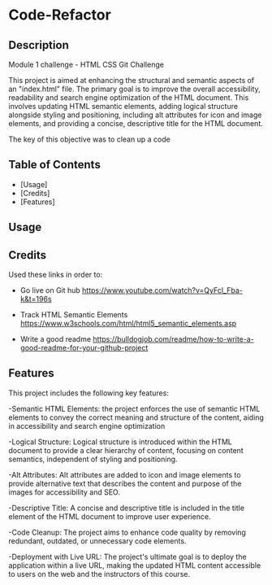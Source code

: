 # Code-Refactor

## Description
Module 1 challenge - HTML CSS Git Challenge

This project is aimed at enhancing the structural and semantic aspects of an "index.html" file. The primary goal is to improve the overall accessibility, readability and search engine optimization of the HTML document. This involves updating HTML semantic elements, adding logical structure alongside styling and positioning, including alt attributes for icon and image elements, and providing a concise, descriptive title for the HTML document.

The key of this objective was to clean up a code 

## Table of Contents

- [Usage]
- [Credits]
- [Features]

## Usage

## Credits
Used these links in order to:

- Go live on Git hub
https://www.youtube.com/watch?v=QyFcl_Fba-k&t=196s

- Track HTML Semantic Elements
https://www.w3schools.com/html/html5_semantic_elements.asp

- Write a good readme
https://bulldogjob.com/readme/how-to-write-a-good-readme-for-your-github-project

## Features
This project includes the following key features:

-Semantic HTML Elements: the project enforces the use of semantic HTML elements to convey the correct meaning and structure of the content, aiding in accessibility and search engine optimization

-Logical Structure: Logical structure is introduced within the HTML document to provide a clear hierarchy of content, focusing on content semantics, independent of styling and positioning.

-Alt Attributes: Alt attributes are added to icon and image elements to provide alternative text that describes the content and purpose of the images for accessibility and SEO.

-Descriptive Title: A concise and descriptive title is included in the title element of the HTML document to improve user experience.

-Code Cleanup: The project aims to enhance code quality by removing redundant, outdated, or unnecessary code elements.

-Deployment with Live URL: The project's ultimate goal is to deploy the application within a live URL, making the updated HTML content accessible to users on the web and the instructors of this course.